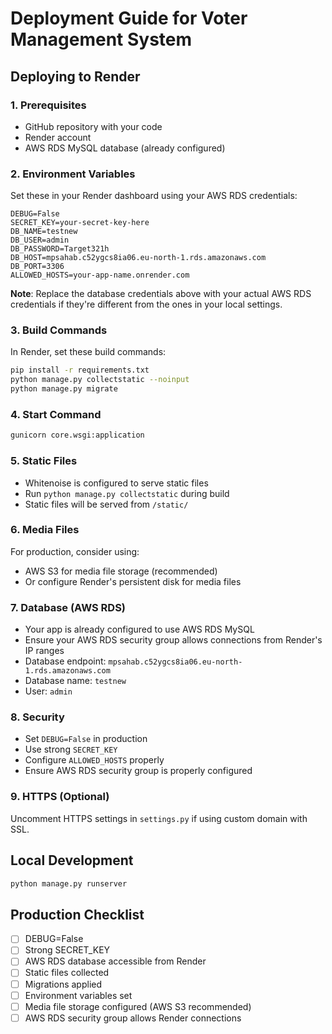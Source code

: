 # Deployment Guide for Voter Management System

## Deploying to Render

### 1. Prerequisites
- GitHub repository with your code
- Render account
- AWS RDS MySQL database (already configured)

### 2. Environment Variables
Set these in your Render dashboard using your AWS RDS credentials:

```
DEBUG=False
SECRET_KEY=your-secret-key-here
DB_NAME=testnew
DB_USER=admin
DB_PASSWORD=Target321h
DB_HOST=mpsahab.c52ygcs8ia06.eu-north-1.rds.amazonaws.com
DB_PORT=3306
ALLOWED_HOSTS=your-app-name.onrender.com
```

**Note**: Replace the database credentials above with your actual AWS RDS credentials if they're different from the ones in your local settings.

### 3. Build Commands
In Render, set these build commands:

```bash
pip install -r requirements.txt
python manage.py collectstatic --noinput
python manage.py migrate
```

### 4. Start Command
```bash
gunicorn core.wsgi:application
```

### 5. Static Files
- Whitenoise is configured to serve static files
- Run `python manage.py collectstatic` during build
- Static files will be served from `/static/`

### 6. Media Files
For production, consider using:
- AWS S3 for media file storage (recommended)
- Or configure Render's persistent disk for media files

### 7. Database (AWS RDS)
- Your app is already configured to use AWS RDS MySQL
- Ensure your AWS RDS security group allows connections from Render's IP ranges
- Database endpoint: `mpsahab.c52ygcs8ia06.eu-north-1.rds.amazonaws.com`
- Database name: `testnew`
- User: `admin`

### 8. Security
- Set `DEBUG=False` in production
- Use strong `SECRET_KEY`
- Configure `ALLOWED_HOSTS` properly
- Ensure AWS RDS security group is properly configured

### 9. HTTPS (Optional)
Uncomment HTTPS settings in `settings.py` if using custom domain with SSL.

## Local Development
```bash
python manage.py runserver
```

## Production Checklist
- [ ] DEBUG=False
- [ ] Strong SECRET_KEY
- [ ] AWS RDS database accessible from Render
- [ ] Static files collected
- [ ] Migrations applied
- [ ] Environment variables set
- [ ] Media file storage configured (AWS S3 recommended)
- [ ] AWS RDS security group allows Render connections 